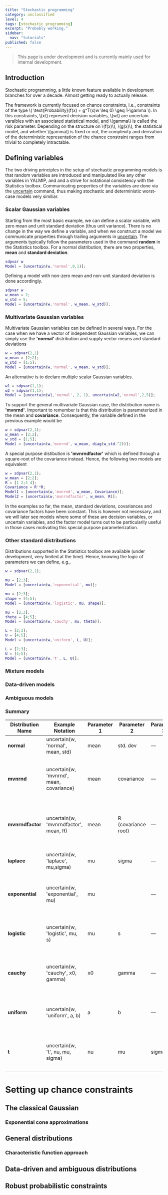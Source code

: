 ```yaml
---
title: "Stochastic programming"
category: unclassified
level: 4
tags: [stochastic programming]
excerpt: "Probably working."
sidebar:
  nav: "tutorials"
published: false  
---
```


> This page is under development and is currently mainly used for internal development. 

## Introduction

Stochastic programming, a little known feature available in development branches for over a decade. Almost getting ready to actually release.

The framework is currently focused on chance constraints, i.e., constraints of the type \\( \text{Probability}(f(x) + g^T(x)w \leq 0) \geq 1-\gamma \\). In this constraints, \\(x\\) represent decision variables, \\(w\\) are uncertain varaibles with an associated statistical model, and \\(gamma\\) is called the risk parameter. Depending on the structure on \\(f(x)\\), \\(g(x)\\), the statistical model, and whether \\(gamma\\) is fixed or not, the complexity and derivation of the deterministic representation of the chance constraint ranges from trivial to completely intractable.

## Defining variables

The two driving principles in the setup of stochastic programming models is that random variables are introduced and manipulated like any other variables in YALMIP, and and a strive for notational consistency with the Statistics toolbox. Communicating properties of the variables are done via the [uncertain](/command/uncertain) command, thus making stochastic and deterministic worst-case models very similiar.

### Scalar Gaussian variables

Starting from the most basic example, we can define a scalar variable, with zero mean and unit standard deviation (thus unit variance). There is no change in the way we define a variable, and when we construct a model we communicate properties through trailing arguments in [uncertain](/command/uncertain). The arguments typically follow the parameters used in the command **random** in the Statistics toolbox. For a normal distribution, there are two properties, **mean** and **standard deviation**.

````matlab
sdpvar w
Model = [uncertain(w,'normal',0,1)];
````

Defining a model with non-zero mean and non-unit standard deviation is done accordingly.

````matlab
sdpvar w
w_mean = 2;
w_std = 5;
Model = [uncertain(w,'normal', w_mean, w_std)];
````

### Multivariate Gaussian variables

Multivariate Gaussian variables can be defined in several ways. For the case when we have a vector of independent Gaussian variables, we can simply use the **'normal'** distribution and supply vector means and standard deviations

````matlab
w = sdpvar(2,1)
w_mean = [2;2];
w_std = [1;5];
Model = [uncertain(w,'normal', w_mean, w_std)];
````

An alternative is to declare multiple scalar Gaussian variables.

````matlab
w1 = sdpvar(1,1);
w2 = sdpvar(1,1);
Model = [uncertain(w1,'normal', 2, 1), uncertain(w2,'normal',2,5)];
````

To support the general multivariate Gaussian case, the distribution name is **'mvnrnd'**. Important to remember is that this distribution is parameterized in the mean and **covariance**. Consequently, the variable defined in the previous example would be

````matlab
w = sdpvar(2,1);
w_mean = [2;2];
w_std = [1;5];
Model = [uncertain(w,'mvnrnd', w_mean, diag(w_std.^2))];
````

A special purpose distibution is **'mvnrndfactor'** which is defined through a square-root of the covariance instead. Hence, the following two models are equivalent

````matlab
w = sdpvar(2,1);
w_mean = [2;2];
R = [1 2;3 4];
Covariance = R'*R;
Model1 = [uncertain(w,'mvnrnd', w_mean, Covariance)];
Model2 = [uncertain(w,'mvnrndfactor', w_mean, R)];
````

In the examples so far, the mean, standard deviations, covariances and covariance factors have been constant. This is however not necessary, and we will later see models where some of these are decision variables, or uncertain variables, and the factor model turns out to be particularily useful in those cases motivating this special purpose parameterization. 

### Other standard distributions

Distributions supported in the Statistics toolbox are available (under development, very limited at the time). Hence, knowing the logic of parameters we can define, e.g., 

````matlab
w = sdpvar(2,1);

mu = [2;3];
Model = [uncertain(w,'exponential', mu)];

mu = [2;3];
shape = [4;5];
Model = [uncertain(w,'logistic', mu, shape)];

mu = [2;3];
theta = [4;5];
Model = [uncertain(w,'cauchy', mu, theta)];

L = [2;3];
U = [4;5];
Model = [uncertain(w,'uniform', L, U)];

L = [2;3];
U = [4;5];
Model = [uncertain(w,'t', L, U)];
````

### Mixture models

### Data-driven models

### Ambiguous models

### Summary

| Distribution Name | Example Notation                                   | Parameter 1     | Parameter 2        | Parameter 3        | Description / Notes                                                         |
|-------------------|----------------------------------------------------|-----------------|--------------------|--------------------|-----------------------------------------------------------------------------|
| **normal**            | uncertain(w, 'normal', mean, std)                  | mean            | std. dev           | —                  | Scalar Gaussian                                                         |
| **mvnrnd**            | uncertain(w, 'mvnrnd', mean, covariance)           | mean            | covariance         | —                  | Multivariate Gaussian. Covariance can be a non-diagonal matrix.         |
| **mvnrndfactor**      | uncertain(w, 'mvnrndfactor', mean, R)              | mean            | R (covariance root)| —                  | Multivariate Gaussian via covariance root (R so that covariance = R'*R).|
| **laplace**           | uncertain(w, 'laplace', mu,sigma)                  | mu              | sigma              | —                  | Double-sided exponential distribution.                                  |
| **exponential**       | uncertain(w, 'exponential', mu)                    | mu              |                    | —                  | Exponential distribution. Parameters follow MATLAB conventions.         |
| **logistic**          | uncertain(w, 'logistic', mu, s)                    | mu              | s                  | —                  | Logistic distribution. Parameters follow MATLAB conventions.            |
| **cauchy**            | uncertain(w, 'cauchy', x0, gamma)                  | x0              | gamma              | —                  | Cauchy distribution. Parameters follow MATLAB conventions.              |
| **uniform**           | uncertain(w, 'uniform', a, b)                      | a               | b                  | —                  | Uniform distribution. Parameters follow MATLAB conventions.             |
| **t**                 | uncertain(w, 't', nu, mu, sigma)                   | nu              | mu                 | sigma              | Student's t-distribution. Parameters follow MATLAB conventions.         |

# Setting up chance constraints

## The classical Gaussian

### Exponential cone approximations

## General distributions

### Characteristic function approach

## Data-driven and ambiguous distributions

## Robust probabilistic constraints

